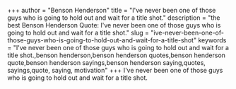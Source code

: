 +++
author = "Benson Henderson"
title = "I've never been one of those guys who is going to hold out and wait for a title shot."
description = "the best Benson Henderson Quote: I've never been one of those guys who is going to hold out and wait for a title shot."
slug = "ive-never-been-one-of-those-guys-who-is-going-to-hold-out-and-wait-for-a-title-shot"
keywords = "I've never been one of those guys who is going to hold out and wait for a title shot.,benson henderson,benson henderson quotes,benson henderson quote,benson henderson sayings,benson henderson saying,quotes, sayings,quote, saying, motivation"
+++
I've never been one of those guys who is going to hold out and wait for a title shot.
